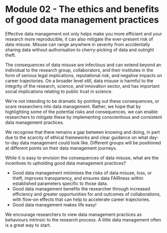 # Module 02 - The ethics and benefits of good data management practices

Effective data management not only helps make you more efficient and your research more reproducible, it can also mitigate the ever-present risk of data misuse. Misuse can range anywhere in severity from accidentally sharing data without authorisation to cherry-picking of data and outright theft. 

The consequences of data misuse are infectious and can extend beyond an individual to the research group, collaborators, and their institutes in the form of serious legal implications, reputational risk, and negative impacts on career trajectories. On a broader level still, data misuse is harmful to the integrity of the research, science, and innovation sector, and has important social implications relating to public trust in science.  

We're not intending to be dramatic by pointing out these consequences, or scare researchers into data management. Rather, we hope that by highlighting some of the potential risks and consequences, we can enable researchers to mitigate these by implementing conscientious and consistent data management practices. 

We recognise that there remains a gap between knowing and doing, in part due to the scarcity of ethical frameworks and clear guidance on what day-to-day data management could look like. Different groups will be positioned at different points on their data management journeys. 

While it is easy to envision the consequences of data misuse, what are the incentives to upholding good data management practices?

* Good data management minimises the risks of data misuse, loss, or theft, improves transparency, and ensures data FAIRness within established parameters specific to those data.
* Good data management benefits the researcher through increased efficiency and greater opportunities for and outcomes of collaborations, with flow-on effects that can help to accelerate career trajectories.  
* Good data management makes life easy!  

We encourage researchers to view data management practices as behaviours intrinsic to the research process. A little data management often is a great way to start. 
